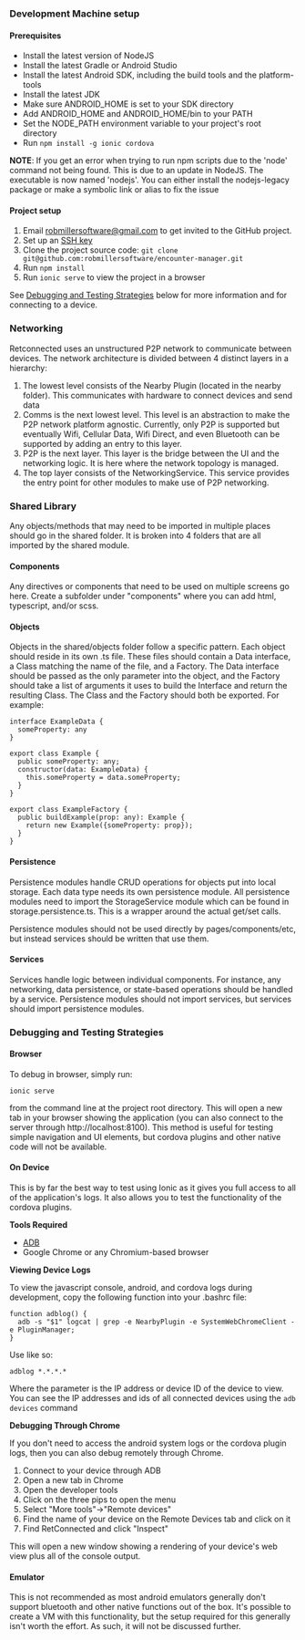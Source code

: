 ### Development Machine setup
#### Prerequisites
* Install the latest version of NodeJS
* Install the latest Gradle or Android Studio
* Install the latest Android SDK, including the build tools and the platform-tools
* Install the latest JDK
* Make sure ANDROID_HOME is set to your SDK directory
* Add ANDROID_HOME and ANDROID_HOME/bin to your PATH
* Set the NODE_PATH environment variable to your project's root directory
* Run ```npm install -g ionic cordova```

**NOTE**: If you get an error when trying to run npm scripts due to the 'node' command not being found. This is due to an update in NodeJS. The executable is now named 'nodejs'. You can either install the nodejs-legacy package or make a symbolic link or alias to fix the issue

#### Project setup
1) Email robmillersoftware@gmail.com to get invited to the GitHub project.
2) Set up an [SSH key](https://help.github.com/articles/connecting-to-github-with-ssh/)
3) Clone the project source code: ```git clone git@github.com:robmillersoftware/encounter-manager.git```
4) Run ```npm install```
5) Run ```ionic serve``` to view the project in a browser

See [Debugging and Testing Strategies](#debugging) below for more information and for connecting to a device.

### Networking
Retconnected uses an unstructured P2P network to communicate between devices. The network architecture is divided between 4 distinct layers in a hierarchy:
  1) The lowest level consists of the Nearby Plugin (located in the nearby folder). This communicates with hardware to connect devices and send data
  2) Comms is the next lowest level. This level is an abstraction to make the P2P network platform agnostic. Currently, only P2P is supported but eventually Wifi, Cellular Data, Wifi Direct, and even Bluetooth can be supported by adding an entry to this layer.
  3) P2P is the next layer. This layer is the bridge between the UI and the networking logic. It is here where the network topology is managed.
  4) The top layer consists of the NetworkingService. This service provides the entry point for other modules to make use of P2P networking.

### Shared Library
Any objects/methods that may need to be imported in multiple places should go in the shared folder. It is broken into 4 folders that are all imported by the shared module.

#### Components
Any directives or components that need to be used on multiple screens go here. Create a subfolder under "components" where you can add html, typescript, and/or scss.

#### Objects
Objects in the shared/objects folder follow a specific pattern. Each object should reside in its own .ts file. These files should contain a Data interface, a Class matching the name of the file, and a Factory. The Data interface should be passed as the only parameter into the object, and the Factory should take a list of arguments it uses to build the Interface and return the resulting Class. The Class and the Factory should both be exported. For example:

```
interface ExampleData {
  someProperty: any
}

export class Example {
  public someProperty: any;
  constructor(data: ExampleData) {
    this.someProperty = data.someProperty;
  }
}

export class ExampleFactory {
  public buildExample(prop: any): Example {
    return new Example({someProperty: prop});
  }
}
```
#### Persistence
Persistence modules handle CRUD operations for objects put into local storage. Each data type needs its own persistence module. All persistence modules need to import the StorageService module which can be found in storage.persistence.ts. This is a wrapper around the actual get/set calls.

Persistence modules should not be used directly by pages/components/etc, but instead services should be written that use them.

#### Services
Services handle logic between individual components. For instance, any networking, data persistence, or state-based operations should be handled by a service. Persistence modules should not import services, but services should import persistence modules.

<a name="debugging"></a>
### Debugging and Testing Strategies
#### Browser
To debug in browser, simply run:
```
ionic serve
```
from the command line at the project root directory. This will open a new tab in your browser showing the application (you can also connect to the server through http://localhost:8100). This method is useful for testing simple navigation and UI elements, but cordova plugins and other native code will not be available.

#### On Device
This is by far the best way to test using Ionic as it gives you full access to all of the application's logs. It also allows you to test the functionality of the cordova plugins.

**Tools Required**

* [ADB](https://developer.android.com/studio/command-line/adb)
* Google Chrome or any Chromium-based browser

**Viewing Device Logs**

To view the javascript console, android, and cordova logs during development, copy the following function into your .bashrc file:

```
function adblog() {
  adb -s "$1" logcat | grep -e NearbyPlugin -e SystemWebChromeClient -e PluginManager;
}
```

Use like so:

```
adblog *.*.*.*
```
Where the parameter is the IP address or device ID of the device to view. You can see the IP addresses and ids of all connected devices using the ```adb devices``` command

**Debugging Through Chrome**

If you don't need to access the android system logs or the cordova plugin logs, then you can also debug remotely through Chrome.

1) Connect to your device through ADB  
2) Open a new tab in Chrome  
3) Open the developer tools  
4) Click on the three pips to open the menu  
5) Select "More tools"->"Remote devices"  
6) Find the name of your device on the Remote Devices tab and click on it  
7) Find RetConnected and click "Inspect"  

This will open a new window showing a rendering of your device's web view plus all of the console output.

#### Emulator
This is not recommended as most android emulators generally don't support bluetooth and other native functions out of the box. It's possible to create a VM with this functionality, but the setup required for this generally isn't worth the effort. As such, it will not be discussed further.
